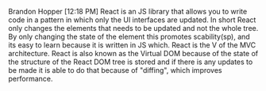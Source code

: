 Brandon Hopper [12:18 PM]
React is an JS library that allows you to write code in a pattern in which only the UI interfaces are updated. In short React only changes the elements that needs to be updated and not the whole tree. By only changing the state of the element this promotes scability(sp), and its easy to learn because it is written in JS which. React is the V of the MVC architecture. React is also known as the Virtual DOM because of the state of the structure of the React DOM tree is stored and if there is any updates to be made it is able to do that because of "diffing", which improves performance.